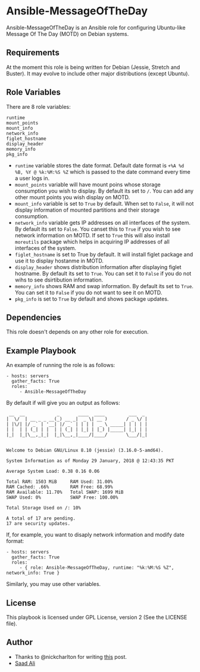 # **Ansible-MessageOfTheDay**

Ansible-MessageOfTheDay is an Ansible role for configuring Ubuntu-like Message Of The Day (MOTD) on Debian systems.

## **Requirements**

At the moment this role is being written for Debian (Jessie, Stretch and Buster). It may evolve to include other major distributions (except Ubuntu).

## **Role Variables**

There are 8 role variables:
```
runtime
mount_points
mount_info
network_info
figlet_hostname
display_header
memory_info
pkg_info
```
* `runtime` variable stores the date format. Default date format is `+%A %d %B, %Y @ %k:%M:%S %Z` which is passed to the date command every time a user logs in.
* `mount_points` variable will have mount poins whose storage consumption you wish to display. By default its set to `/`. You can add any other mount points you wish display on MOTD.
* `mount_info` variable is set to `True` by default. When set to `False`, it will not display information of mounted partitions and their storage consumption.
* `network_info` variable gets IP addresses on all interfaces of the system. By default its set to `False`. You canset this to `True` if you wish to see network information on MOTD. If set to `True` this will also install `moreutils` package which helps in acquiring IP addresses of all interfaces of the system.
* `figlet_hostname` is set to True by default. It will install figlet package and use it to display hostanme in MOTD.
* `display_header` shows distribution information after displaying figlet hostname. By default its set to `True`. You can set it to `False` if you do not wihs to see dsirtibution information.
* `memory_info` shows RAM and swap information. By default its set to `True`. You can set it to `False` if you do not want to see it on MOTD.
* `pkg_info` is set to `True` by default and shows package updates.

## **Dependencies**

This role doesn't depends on any other role for execution.

## **Example Playbook**

An example of running the role is as follows:

    - hosts: servers
      gather_facts: True
      roles:
         - Ansible-MessageOfTheDay

By default if will give you an output as follows:

```
 __  __            _       ____  ____         ___  _ 
|  \/  | __ _ _ __(_) __ _|  _ \| __ )       / _ \/ |
| |\/| |/ _` | '__| |/ _` | | | |  _ \ _____| | | | |
| |  | | (_| | |  | | (_| | |_| | |_) |_____| |_| | |
|_|  |_|\__,_|_|  |_|\__,_|____/|____/       \___/|_|
                                                     

Welcome to Debian GNU/Linux 8.10 (jessie) (3.16.0-5-amd64).

System Information as of Monday 29 January, 2018 @ 12:43:35 PKT

Average System Load: 0.38 0.16 0.06

Total RAM: 1503 MiB     RAM Used: 31.00%
RAM Cached: .66%        RAM Free: 68.99%
RAM Available: 11.70%   Total SWAP: 1699 MiB
SWAP Used: 0%           SWAP Free: 100.00%

Total Storage Used on /: 10%

A total of 17 are pending.
17 are security updates.
```

If, for example, you want to disaply network information and modify date format:

    - hosts: servers
      gather_facts: True
      roles:
         - { role: Ansible-MessageOfTheDay, runtime: "%k:%M:%S %Z", network_info: True }

Similarly, you may use other variables.

## **License**

This playbook is licensed under GPL License, version 2 (See the LICENSE file).

## **Author**

* Thanks to @nickcharlton for writing [this](https://nickcharlton.net/posts/debian-ubuntu-dynamic-motd.html) post.
* [Saad Ali](https://github.com/nixknight)
